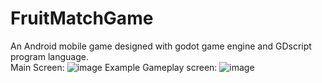 # FruitMatchGame
An Android mobile game designed with godot game engine and GDscript program language.<br>
Main Screen:
![image](https://github.com/MohitKumarPro/FruitMatchGame/assets/71750255/b8bb664a-4d92-47a3-97d7-1798cc19ff08)
Example Gameplay screen:
![image](https://github.com/MohitKumarPro/FruitMatchGame/assets/71750255/e1daf3a3-a491-4834-ad45-3d01a696e6fa)

